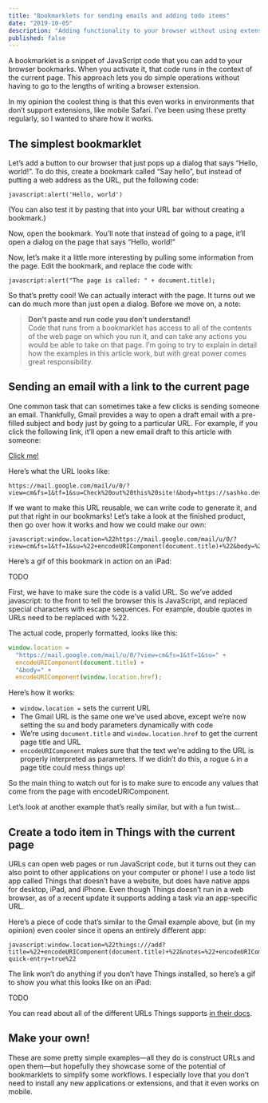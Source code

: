 ```yaml
---
title: "Bookmarklets for sending emails and adding todo items"
date: "2019-10-05"
description: "Adding functionality to your browser without using extensions"
published: false
---
```


A bookmarklet is a snippet of JavaScript code that you can add to your browser bookmarks. When you activate it, that code runs in the context of the current page. This approach lets you do simple operations without having to go to the lengths of writing a browser extension.

In my opinion the coolest thing is that this even works in environments that don’t support extensions, like mobile Safari. I’ve been using these pretty regularly, so I wanted to share how it works.

## The simplest bookmarklet

Let’s add a button to our browser that just pops up a dialog that says “Hello, world!”. To do this, create a bookmark called “Say hello”, but instead of putting a web address as the URL, put the following code:

```
javascript:alert('Hello, world')
```

(You can also test it by pasting that into your URL bar without creating a bookmark.)

Now, open the bookmark. You’ll note that instead of going to a page, it’ll open a dialog on the page that says “Hello, world!”

Now, let’s make it a little more interesting by pulling some information from the page. Edit the bookmark, and replace the code with:

```
javascript:alert("The page is called: " + document.title);
```

So that’s pretty cool! We can actually interact with the page. It turns out we can do much more than just open a dialog. Before we move on, a note:

> **Don’t paste and run code you don’t understand!**<br />
> Code that runs from a bookmarklet has access to all of the contents of the web page on which you run it, and can take any actions you would be able to take on that page. I’m going to try to explain in detail how the examples in this article work, but with great power comes great responsibility.

## Sending an email with a link to the current page

One common task that can sometimes take a few clicks is sending someone an email. Thankfully, Gmail provides a way to open a draft email with a pre-filled subject and body just by going to a particular URL. For example, if you click the following link, it’ll open a new email draft to this article with someone:

[Click me!](https://mail.google.com/mail/u/0/?view=cm&fs=1&tf=1&su=Check%20out%20this%20site!&body=https://sashko.dev)

Here’s what the URL looks like:

```
https://mail.google.com/mail/u/0/?view=cm&fs=1&tf=1&su=Check%20out%20this%20site!&body=https://sashko.dev
```

If we want to make this URL reusable, we can write code to generate it, and put that right in our bookmarks! Let’s take a look at the finished product, then go over how it works and how we could make our own:

```
javascript:window.location=%22https://mail.google.com/mail/u/0/?view=cm&fs=1&tf=1&su=%22+encodeURIComponent(document.title)+%22&body=%22+encodeURIComponent(window.location.href)
```

Here’s a gif of this bookmark in action on an iPad:

TODO

First, we have to make sure the code is a valid URL. So we’ve added javascript: to the front to tell the browser this is JavaScript, and replaced special characters with escape sequences. For example, double quotes in URLs need to be replaced with %22.

The actual code, properly formatted, looks like this:

```js
window.location =
  "https://mail.google.com/mail/u/0/?view=cm&fs=1&tf=1&su=" +
  encodeURIComponent(document.title) +
  "&body=" +
  encodeURIComponent(window.location.href);
```

Here’s how it works:

- `window.location =` sets the current URL
- The Gmail URL is the same one we’ve used above, except we’re now setting the su and body parameters dynamically with code
- We’re using `document.title` and `window.location.href` to get the current page title and URL
- `encodeURIComponent` makes sure that the text we’re adding to the URL is properly interpreted as parameters. If we didn’t do this, a rogue `&` in a page title could mess things up!

So the main thing to watch out for is to make sure to encode any values that come from the page with encodeURIComponent.

Let’s look at another example that’s really similar, but with a fun twist...

## Create a todo item in Things with the current page

URLs can open web pages or run JavaScript code, but it turns out they can also point to other applications on your computer or phone! I use a todo list app called Things that doesn’t have a website, but does have native apps for desktop, iPad, and iPhone. Even though Things doesn’t run in a web browser, as of a recent update it supports adding a task via an app-specific URL.

Here’s a piece of code that’s similar to the Gmail example above, but (in my opinion) even cooler since it opens an entirely different app:

```
javascript:window.location=%22things:///add?title=%22+encodeURIComponent(document.title)+%22&notes=%22+encodeURIComponent(window.location.href)+%22&show-quick-entry=true%22
```

The link won’t do anything if you don’t have Things installed, so here’s a gif to show you what this looks like on an iPad:

TODO

You can read about all of the different URLs Things supports [in their docs](https://support.culturedcode.com/customer/en/portal/articles/2803573).

## Make your own!

These are some pretty simple examples—all they do is construct URLs and open them—but hopefully they showcase some of the potential of bookmarklets to simplify some workflows. I especially love that you don’t need to install any new applications or extensions, and that it even works on mobile.
